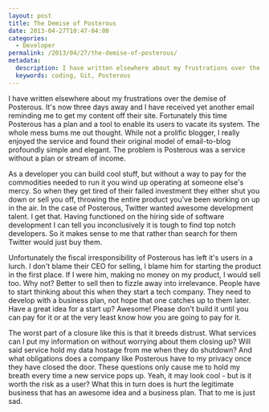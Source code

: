 ```yaml
---
layout: post
title: The Demise of Posterous
date: 2013-04-27T10:47-04:00
categories:
  - Developer
permalink: /2013/04/27/the-demise-of-posterous/
metadata:
  description: I have written elsewhere about my frustrations over the demise of Posterous.
  keywords: coding, Git, Posterous
---
```

I have written elsewhere about my frustrations over the demise of Posterous. It's now three days away and I have received yet another email reminding me to get my content off their site. Fortunately this time Posterous has a plan and a tool to enable its users to vacate its system. The whole mess bums me out thought. While not a prolific blogger, I really enjoyed the service and found their original model of email-to-blog profoundly simple and elegant. The problem is Posterous was a service without a plan or stream of income.

As a developer you can build cool stuff, but without a way to pay for the commodities needed to run it you wind up operating at someone else's mercy. So when they get tired of their failed investment they either shut you down or sell you off, throwing the entire product you've been working on up in the air. In the case of Posterous, Twitter wanted awesome development talent. I get that. Having functioned on the hiring side of software development I can tell you inconclusively it is tough to find top notch developers. So it makes sense to me that rather than search for them Twitter would just buy them.

Unfortunately the fiscal irresponsibility of Posterous has left it's users in a lurch. I don't blame their CEO for selling, I blame him for starting the product in the first place. If I were him, making no money on my product, I would sell too. Why not? Better to sell then to fizzle away into irrelevance. People have to start thinking about this when they start a tech company. They need to develop with a business plan, not hope that one catches up to them later. Have a great idea for a start up? Awesome! Please don't build it until you can pay for it or at the very least know how you are going to pay for it.

The worst part of a closure like this is that it breeds distrust. What services can I put my information on without worrying about them closing up? Will said service hold my data hostage from me when they do shutdown? And what obligations does a company like Posterous have to my privacy once they have closed the door. These questions only cause me to hold my breath every time a new service pops up. Yeah, it may look cool - but is it worth the risk as a user? What this in turn does is hurt the legitimate business that has an awesome idea and a business plan. That to me is just sad.
